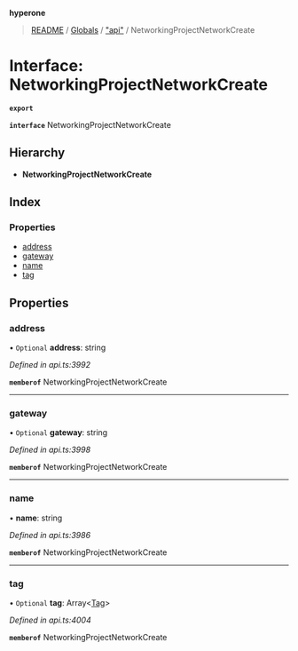 **hyperone**

> [README](../README.md) / [Globals](../globals.md) / ["api"](../modules/_api_.md) / NetworkingProjectNetworkCreate

# Interface: NetworkingProjectNetworkCreate

**`export`** 

**`interface`** NetworkingProjectNetworkCreate

## Hierarchy

* **NetworkingProjectNetworkCreate**

## Index

### Properties

* [address](_api_.networkingprojectnetworkcreate.md#address)
* [gateway](_api_.networkingprojectnetworkcreate.md#gateway)
* [name](_api_.networkingprojectnetworkcreate.md#name)
* [tag](_api_.networkingprojectnetworkcreate.md#tag)

## Properties

### address

• `Optional` **address**: string

*Defined in api.ts:3992*

**`memberof`** NetworkingProjectNetworkCreate

___

### gateway

• `Optional` **gateway**: string

*Defined in api.ts:3998*

**`memberof`** NetworkingProjectNetworkCreate

___

### name

•  **name**: string

*Defined in api.ts:3986*

**`memberof`** NetworkingProjectNetworkCreate

___

### tag

• `Optional` **tag**: Array\<[Tag](_api_.tag.md)>

*Defined in api.ts:4004*

**`memberof`** NetworkingProjectNetworkCreate
